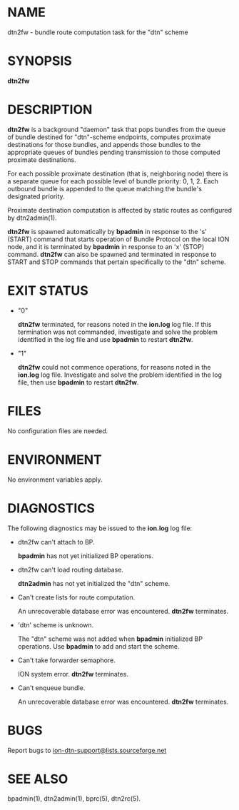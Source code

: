 # NAME

dtn2fw - bundle route computation task for the "dtn" scheme

# SYNOPSIS

**dtn2fw**

# DESCRIPTION

**dtn2fw** is a background "daemon" task that pops bundles from the queue of
bundle destined for "dtn"-scheme endpoints, computes proximate destinations
for those bundles, and appends those bundles to the appropriate queues of
bundles pending transmission to those computed proximate destinations.

For each possible proximate destination (that is, neighboring node) there is
a separate queue for each possible level of bundle priority: 0, 1, 2.  Each
outbound bundle is appended to the queue matching the bundle's designated
priority.

Proximate destination computation is affected by static routes as configured
by dtn2admin(1).

**dtn2fw** is spawned automatically by **bpadmin** in response to the
's' (START) command that starts operation of Bundle Protocol on the local
ION node, and it is terminated by **bpadmin** in response to an 'x' (STOP)
command.  **dtn2fw** can also be spawned and terminated in response to
START and STOP commands that pertain specifically to the "dtn" scheme.

# EXIT STATUS

- "0"

    **dtn2fw** terminated, for reasons noted in the **ion.log** log file.  If this
    termination was not commanded, investigate and solve the problem identified
    in the log file and use **bpadmin** to restart **dtn2fw**.

- "1"

    **dtn2fw** could not commence operations, for reasons noted in the **ion.log**
    log file.  Investigate and solve the problem identified in the log file, then
    use **bpadmin** to restart **dtn2fw**.

# FILES

No configuration files are needed.

# ENVIRONMENT

No environment variables apply.

# DIAGNOSTICS

The following diagnostics may be issued to the **ion.log** log file:

- dtn2fw can't attach to BP.

    **bpadmin** has not yet initialized BP operations.

- dtn2fw can't load routing database.

    **dtn2admin** has not yet initialized the "dtn" scheme.

- Can't create lists for route computation.

    An unrecoverable database error was encountered.  **dtn2fw** terminates.

- 'dtn' scheme is unknown.

    The "dtn" scheme was not added when **bpadmin** initialized BP operations.  Use
    **bpadmin** to add and start the scheme.

- Can't take forwarder semaphore.

    ION system error.  **dtn2fw** terminates.

- Can't enqueue bundle.

    An unrecoverable database error was encountered.  **dtn2fw** terminates.

# BUGS

Report bugs to <ion-dtn-support@lists.sourceforge.net>

# SEE ALSO

bpadmin(1), dtn2admin(1), bprc(5), dtn2rc(5).
